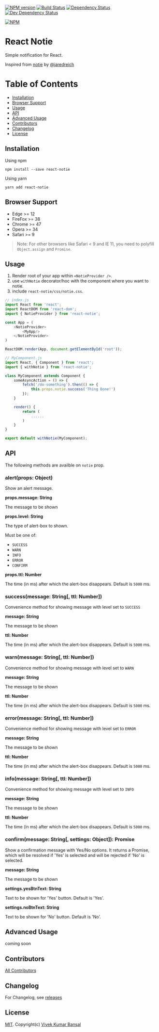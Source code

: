 [![NPM version][npm-image]][npm-url]
[![Build Status][travis-image]][travis-url]
[![Dependency Status][deps-image]][deps-url]
[![Dev Dependency Status][dev-deps-image]][dev-deps-url]

[![NPM](https://nodei.co/npm/react-notie.png?downloads=true&downloadRank=true&stars=true)](https://nodei.co/npm/react-contextmenu/)

# React Notie
Simple notification for React.

Inspired from [notie](https://github.com/jaredreich/notie) by [@jaredreich](https://github.com/jaredreich)

# Table of Contents
- [Installation](#installation)
- [Browser Support](#browser-support)
- [Usage](#usage)
- [API](#api)
- [Advanced Usage](#advanced-usage)
- [Contributors](#contibutors)
- [Changelog](#changelog)
- [License](#license)

## Installation

Using npm

```
npm install --save react-notie
```

Using yarn

```
yarn add react-notie
```

## Browser Support
- Edge >= 12
- FireFox >= 38
- Chrome >= 47
- Opera >= 34
- Safari >= 9

> Note: For other browsers like Safari < 9 and IE 11, you need to polyfill `Object.assign` and `Promise`.

## Usage

1. Render root of your app within `<NotieProvider />`.
2. use `withNotie` decorator/hoc with the component where you want to notie.
3. include `react-notie/css/notie.css`.

```js
// index.js
import React from 'react';
import ReactDOM from 'react-dom';
import { NotieProvider } from 'react-notie';

const App = (
    <NotieProvider>
        <MyApp/>
    </NotieProvider>
)

ReactDOM.render(App, document.getElementById('root'));

// MyComponent.js
import React, { Component } from 'react';
import { withNotie } from 'react-notie';

class MyComponent extends Component {
    someAsyncAction = () => {
        fetch('/do-something').then(() => {
            this.props.notie.success('Thing Done!')
        });
    }

    render() {
        return (
            ......
        )
    }
}

export default withNotie(MyComponent);
```

## API

The following methods are availble on `notie` prop.

### alert(props: Object)

Show an alert message.

**props.message: String**

The message to be shown

**props.level: String**

The type of alert-box to shown.

Must be one of:

-   `SUCCESS`
-   `WARN`
-   `INFO`
-   `ERROR`
-   `CONFIRM`

**props.ttl: Number**

The time (in ms) after which the alert-box disappears. Default is `5000` ms.

### success(message: String[, ttl: Number])

Convenience method for showing message with level set to  `SUCCESS`

**message: String**

The message to be shown

**ttl: Number**

The time (in ms) after which the alert-box disappears. Default is `5000` ms.

### warn(message: String[, ttl: Number])

Convenience method for showing message with level set to  `WARN`

**message: String**

The message to be shown

**ttl: Number**

The time (in ms) after which the alert-box disappears. Default is `5000` ms.

### error(message: String[, ttl: Number])

Convenience method for showing message with level set to  `ERROR`

**message: String**

The message to be shown

**ttl: Number**

The time (in ms) after which the alert-box disappears. Default is `5000` ms.

### info(message: String[, ttl: Number])

Convenience method for showing message with level set to  `INFO`

**message: String**

The message to be shown

**ttl: Number**

The time (in ms) after which the alert-box disappears. Default is `5000` ms.

### confirm(message: String[, settings: Object]): Promise

Show a confirmation message with Yes/No options. It returns a Promise, which will be resolved if 'Yes' is selected and will be rejected if 'No' is selected.

**message: String**

The message to be shown

**settings.yesBtnText: String**

Text to be shown for 'Yes' button. Default is 'Yes'.

**settings.noBtnText: String**

Text to be shown for 'No' button. Default is 'No'.

## Advanced Usage

coming soon

## Contributors

[All Contributors](https://github.com/vkbansal/react-notie/graphs/contributors)

## Changelog

For Changelog, see [releases](https://github.com/vkbansal/react-notie/releases)

## License

[MIT](./LICENSE.md). Copyright(c) [Vivek Kumar Bansal](http://vkbansal.me/)


[npm-url]: https://npmjs.org/package/react-notie
[npm-image]: http://img.shields.io/npm/v/react-notie.svg?style=flat-square

[travis-url]: https://travis-ci.org/vkbansal/react-notie
[travis-image]: http://img.shields.io/travis/vkbansal/react-notie/master.svg?style=flat-square

[deps-url]: https://david-dm.org/vkbansal/react-notie
[deps-image]: https://img.shields.io/david/vkbansal/react-notie.svg?style=flat-square

[dev-deps-url]: https://david-dm.org/vkbansal/react-notie
[dev-deps-image]: https://img.shields.io/david/dev/vkbansal/react-notie.svg?style=flat-square
